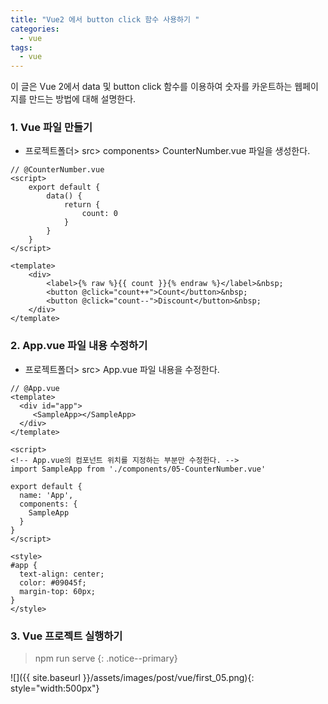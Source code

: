 ```yaml
---
title: "Vue2 에서 button click 함수 사용하기 "
categories: 
  - vue
tags:
  - vue
---
```


이 글은 Vue 2에서 data 및 button click 함수를 이용하여 숫자를 카운트하는 웹페이지를 만드는 방법에 대해 설명한다.

### 1. Vue 파일 만들기    

+ 프로젝트폴더> src> components> CounterNumber.vue 파일을 생성한다.    


```vue
// @CounterNumber.vue
<script>
    export default {
        data() {
            return {
                count: 0
            }
        }
    }    
</script>
    
<template>    
    <div>
        <label>{% raw %}{{ count }}{% endraw %}</label>&nbsp;
        <button @click="count++">Count</button>&nbsp;
        <button @click="count--">Discount</button>&nbsp;
    </div>
</template>
```

### 2. App.vue 파일 내용 수정하기

+ 프로젝트폴더> src> App.vue 파일 내용을 수정한다.    

```vue
// @App.vue
<template>
  <div id="app">
     <SampleApp></SampleApp>
  </div>
</template>

<script>
<!-- App.vue의 컴포넌트 위치를 지정하는 부분만 수정한다. -->
import SampleApp from './components/05-CounterNumber.vue'

export default {
  name: 'App',
  components: {
    SampleApp 
  }
}
</script>

<style>
#app {
  text-align: center;
  color: #09045f;
  margin-top: 60px;
}
</style>
```

### 3. Vue 프로젝트 실행하기
> npm run serve
{: .notice--primary}

![]({{ site.baseurl }}/assets/images/post/vue/first_05.png){: style="width:500px"}    



    
